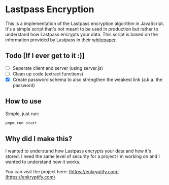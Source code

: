 # Lastpass Encryption

This is a implementation of the Lastpass encryption algorithm in JavaScript. It's a simple script that's not meant to be used in production but rather to understand how Lastpass encrypts your data. This script is based on the information provided by Lastpass in their [whitepaper](https://www.lastpass.com/nl/resources/tools/lastpass-security-principles-technical-whitepaper).

## Todo [If I ever get to it :)]

-   [ ] Seperate client and server (using server.js)
-   [ ] Clean up code (extract functions)
-   [x] Create password schema to also strengthen the weakest link (a.k.a. the password)

## How to use

Simple, just run:

```bash
pnpm run start
```

## Why did I make this?

I wanted to understand how Lastpass encrypts your data and how it's stored. I need the same level of security for a project I'm working on and I wanted to understand how it works.

You can visit the project here: [https://enkryptify.com](https://enkryptify.com)
